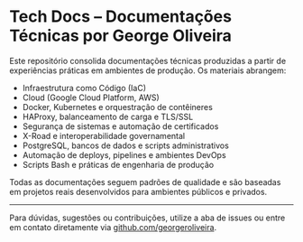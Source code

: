 # Tech Docs – Documentações Técnicas por George Oliveira

Este repositório consolida documentações técnicas produzidas a partir de experiências práticas em ambientes de produção. Os materiais abrangem:

- Infraestrutura como Código (IaC)
- Cloud (Google Cloud Platform, AWS)
- Docker, Kubernetes e orquestração de contêineres
- HAProxy, balanceamento de carga e TLS/SSL
- Segurança de sistemas e automação de certificados
- X-Road e interoperabilidade governamental
- PostgreSQL, bancos de dados e scripts administrativos
- Automação de deploys, pipelines e ambientes DevOps
- Scripts Bash e práticas de engenharia de produção

Todas as documentações seguem padrões de qualidade e são baseadas em projetos reais desenvolvidos para ambientes públicos e privados.

---

Para dúvidas, sugestões ou contribuições, utilize a aba de issues ou entre em contato diretamente via [github.com/georgeroliveira](https://github.com/georgeroliveira).
